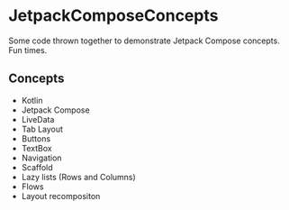 # JetpackComposeConcepts

Some code thrown together to demonstrate Jetpack Compose concepts.  Fun times.

## Concepts 

  * Kotlin
  * Jetpack Compose 
  * LiveData
  * Tab Layout
  * Buttons
  * TextBox
  * Navigation
  * Scaffold
  * Lazy lists (Rows and Columns)
  * Flows
  * Layout recompositon
